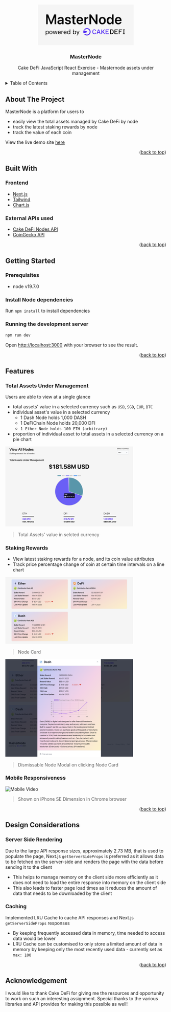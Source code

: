 <div id="top"></div>


<!-- PROJECT LOGO -->
<br />
<div align="center">
  <img src="assets/logo.png" alt="Logo" width="300">
  <h3 align="center">MasterNode</h3>
  <p align="center">
    Cake DeFi JavaScript React Exercise - Masternode assets under management
  </p>
</div>


<!-- TABLE OF CONTENTS -->
<details>
  <summary>Table of Contents</summary>
  <ol>
    <li>
      <a href="#about-the-project">About The Project</a>
    </li>
    <li>
      <a href="#built-with">Built With</a>
    </li>
    <li>
      <a href="#getting-started"">Getting Started</a>
    </li>
    <li>
      <a href="#features">Features</a>
    </li>
    <li>
      <a href="#design-considerations">Design Considerations</a>
    </li>
  </ol>
</details>


<!-- ABOUT THE PROJECT -->
## About The Project
MasterNode is a platform for users to 
* easily view the total assets managed by Cake DeFi by node
* track the latest staking rewards by node
* track the value of each coin

View the live demo site [here](https://masternode-assets.vercel.app/)

<p align="right">(<a href="#top">back to top</a>)</p>


## Built With

### Frontend
* [Next.js](https://nextjs.org/)
* [Tailwind](https://tailwindcss.com/)
* [Chart.js](https://www.chartjs.org/)

### External APIs used
* [Cake DeFi Nodes API](https://api.cakedefi.com/nodes?order=status&orderBy=DESC)
* [CoinGecko API](https://www.coingecko.com/en/api)

<p align="right">(<a href="#top">back to top</a>)</p>


## Getting Started

### Prerequisites
* node v19.7.0

### Install Node dependencies
Run `npm install` to install dependencies

### Running the development server

```bash
npm run dev
```

Open [http://localhost:3000](http://localhost:3000) with your browser to see the result.

<p align="right">(<a href="#top">back to top</a>)</p>


## Features

### Total Assets Under Management

Users are able to view at a single glance
* total assets' value in a selected currency such as `USD`, `SGD`, `EUR`, `BTC`
* individual asset's value in a selected currency
  * 1 Dash Node holds 1,000 DASH
  * 1 DeFiChain Node holds 20,000 DFI
  * `1 Ether Node holds 100 ETH (arbitrary)`
* proportion of individual asset to total assets in a selected currency on a pie chart

<img src="assets/totalAssets.png" alt="Total Assets" width="400">

> Total Assets' value in selcted currency

### Staking Rewards
* View latest staking rewards for a node, and its coin value attributes
* Track price percentage change of coin at certain time intervals on a line chart

<img src="assets/nodeCards.png" alt="Node Cards" width="400">

> Node Card

<img src="assets/nodeModal.png" alt="Node Modal" width="400">

> Dismissable Node Modal on clicking Node Card

### Mobile Responsiveness

<img src="assets/mobile.gif" alt="Mobile Video">

> Shown on iPhone SE Dimension in Chrome browser

<p align="right">(<a href="#top">back to top</a>)</p>


## Design Considerations

### Server Side Rendering
Due to the large API response sizes, approximately 2.73 MB, that is used to populate the page, Next.js `getServerSideProps` is preferred as it allows data to be fetched on the server-side and renders the page with the data before sending it to the client
* This helps to manage memory on the client side more efficiently as it does not need to load the entire response into memory on the client side
* This also leads to faster page load times as it reduces the amount of data that needs to be downloaded by the client

### Caching
Implemented LRU Cache to cache API responses and Next.js `getServerSideProps` responses
* By keeping frequently accessed data in memory, time needed to access data would be lower
* LRU Cache can be customised to only store a limited amount of data in memory by keeping only the most recently used data - currently set as `max: 100`


<p align="right">(<a href="#top">back to top</a>)</p>


## Acknowledgement
I would like to thank Cake DeFi for giving me the resources and opportunity to work on such an interesting assignment. Special thanks to the various libraries and API provides for making this possible as well! 

